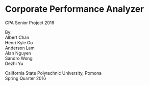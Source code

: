 # Corporate Performance Analyzer
CPA Senior Project 2016

By: <br />
Albert Chan <br />
Henri Kyle Go <br />
Anderson Lam <br />
Alan Nguyen <br />
Sandro Wong <br />
Dezhi Yu <br />

California State Polytechnic University, Pomona <br />
Spring Quarter 2016
